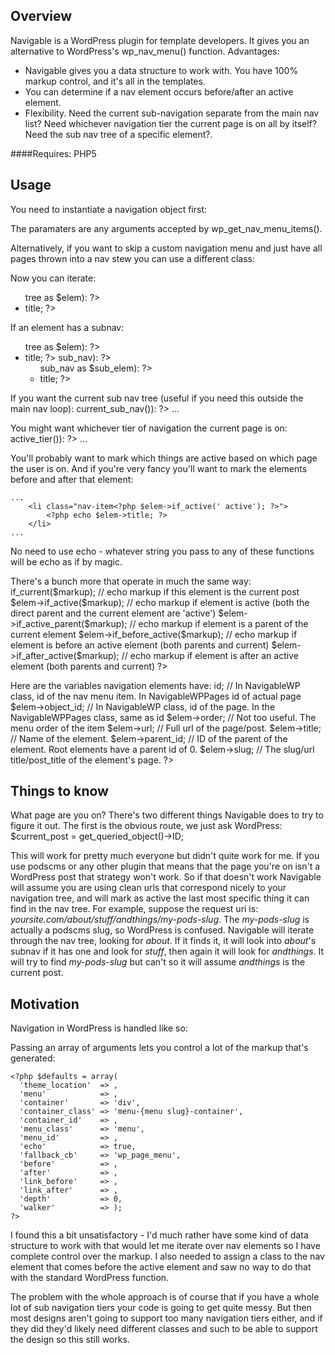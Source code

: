 Overview
----
Navigable is a WordPress plugin for template developers. It gives you an alternative to WordPress's wp_nav_menu() function. Advantages:
*	Navigable gives you a data structure to work with. You have 100% markup control, and it's all in the templates.
*	You can determine if a nav element occurs before/after an active element.
*	Flexibility. Need the current sub-navigation separate from the main nav list? Need whichever navigation tier the current page is on all by itself? Need the sub nav tree of a specific element?.

####Requires:
PHP5

Usage
------
You need to instantiate a navigation object first:
	<?php $nav = new NavigableWP('Title of Navigation', $args); ?>

The paramaters are any arguments accepted by wp_get_nav_menu_items().

Alternatively, if you want to skip a custom navigation menu and just have all pages thrown into a nav stew you can use a different class:
	<?php $nav = new NavigableWPPages(); ?>

Now you can iterate:
	<ul>
		<?php foreach ($nav->tree as $elem): ?>
			<li><?php echo $elem->title; ?></li>
		<?php endforeach; ?>
	</ul>

If an element has a subnav:
	<ul class="main-nav">
		<?php foreach ($nav->tree as $elem): ?>
			<li>
				<?php echo $elem->title; ?>
				<?php if ($elem->sub_nav): ?>
					<ul class="sub-nav">
					<?php foreach ($elem->sub_nav as $sub_elem): ?>
						<li><?php echo $sub_elem->title; ?></li>
					<?php endforeach; ?>
					</ul>
				<?php endif; ?>
			</li>
		<?php endforeach; ?>
	</ul>
	
If you want the current sub nav tree (useful if you need this outside the main nav loop):
	<?php if ($sub_nav = $nav->current_sub_nav()): ?>
		<?php foreach ($sub_nav as $elem): ?>
			...
		<?php endforeach; ?>
	<?php endif; ?> 

You might want whichever tier of navigation the current page is on:
	<?php if ($current_tier = $nav->active_tier()): ?>
		<?php foreach ($current_tier as $elem): ?>
			...
		<?php endforeach; ?>
	<?php endif; ?>


You'll probably want to mark which things are active based on which page the user is on. And if you're very fancy you'll want to mark the elements before and after that element:

	...
		<li class="nav-item<?php $elem->if_active(' active'); ?>">
			<?php echo $elem->title; ?>
		</li>
	...

No need to use echo - whatever string you pass to any of these functions will be echo as if by magic.

There's a bunch more that operate in much the same way:
	<?php
		$elem->if_current($markup); // echo markup if this element is the current post
		$elem->if_active($markup);	// echo markup if element is active (both the direct parent and the current element are 'active')
		$elem->if_active_parent($markup); // echo markup if element is a parent of the current element
		$elem->if_before_active($markup);	// echo markup if element is before an active element (both parents and current)
		$elem->if_after_active($markup);	// echo markup if element is after an active element (both parents and current)
	?>

Here are the variables navigation elements have: 
	<?php
		$elem->id;				// In NavigableWP class, id of the nav menu item. In NavigableWPPages id of actual page
		$elem->object_id;	// In NavigableWP class, id of the page. In the NavigableWPPages class, same as id
		$elem->order;			// Not too useful. The menu order of the item
		$elem->url;				// Full url of the page/post.
		$elem->title;			// Name of the element.
		$elem->parent_id; // ID of the parent of the element. Root elements have a parent id of 0.
		$elem->slug;			// The slug/url title/post_title of the element's page.
	?>

Things to know
----
What page are you on? There's two different things Navigable does to try to figure it out. The first is the obvious route, we just ask WordPress: 
	$current_post = get_queried_object()->ID;

This will work for pretty much everyone but didn't quite work for me. If you use podscms or any other plugin that means that the page you're on isn't a WordPress post that strategy won't work. So if that doesn't work Navigable will assume you are using clean urls that correspond nicely to your navigation tree, and will mark as active the last most specific thing it can find in the nav tree. For example, suppose the request uri is: *yoursite.com/about/stuff/andthings/my-pods-slug*. The *my-pods-slug* is actually a podscms slug, so WordPress is confused. Navigable will iterate through the nav tree, looking for *about*. If it finds it, it will look into *about*'s subnav if it has one and look for *stuff*, then again it will look for *andthings*. It will try to find *my-pods-slug* but can't so it will assume *andthings* is the current post.


Motivation
-----
Navigation in WordPress is handled like so:  
	<?php wp_nav_menu($args); ?>

Passing an array of arguments lets you control a lot of the markup that's generated:

	<?php $defaults = array(
	  'theme_location'  => ,
	  'menu'            => , 
	  'container'       => 'div', 
	  'container_class' => 'menu-{menu slug}-container', 
	  'container_id'    => , 
	  'menu_class'      => 'menu', 
	  'menu_id'         => ,
	  'echo'            => true,
	  'fallback_cb'     => 'wp_page_menu',
	  'before'          => ,
	  'after'           => ,
	  'link_before'     => ,
	  'link_after'      => ,
	  'depth'           => 0,
	  'walker'          => );
	?>

I found this a bit unsatisfactory - I'd much rather have some kind of data structure to work with that would let me iterate over nav elements so I have complete control over the markup. I also needed to assign a class to the nav element that comes before the active element and saw no way to do that with the standard WordPress function.

The problem with the whole approach is of course that if you have a whole lot of sub navigation tiers your code is going to get quite messy. But then most designs aren't going to support too many navigation tiers either, and if they did they'd likely need different classes and such to be able to support the design so this still works.